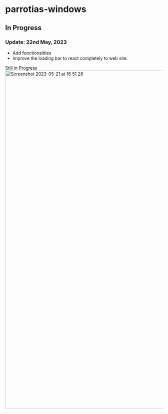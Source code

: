# parrotias-windows

## In Progress

### Update: 22nd May, 2023

- Add functionalities
- Improve the loading bar to react completely to web site.

Still in Progress
<img width="1080" alt="Screenshot 2023-05-21 at 16 51 26" src="https://github.com/Steelzen/parrotias-windows/assets/94742043/1737f2f0-7a86-4231-8a32-e30afef7e33d">
